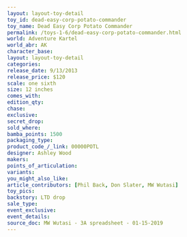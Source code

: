 ```yaml
---
layout: layout-toy-detail 
toy_id: dead-easy-corp-potato-commander
toy_name: Dead Easy Corp Potato Commander
permalink: /toys-1-6/dead-easy-corp-potato-commander.html
world: Adventure Kartel
world_abr: AK
character_base: 
layout: layout-toy-detail
categories: 
release_date: 9/13/2013
release_price: $120 
scale: one sixth
size: 12 inches
comes_with: 
edition_qty: 
chase: 
exclusive: 
secret_drop: 
sold_where: 
bamba_points: 1500
packaging_type: 
product_code_/_link: 00000POTL
designer: Ashley Wood
makers: 
points_of_articulation: 
variants: 
you_might_also_like: 
article_contributors: [Phil Back, Don Slater, MW Wutasi]
toy_pics: 
backstory: LTD drop
sale_type: 
event_exclusive: 
event_details: 
source_doc: MW Wutasi - 3A spreadsheet - 01-15-2019
---
```


